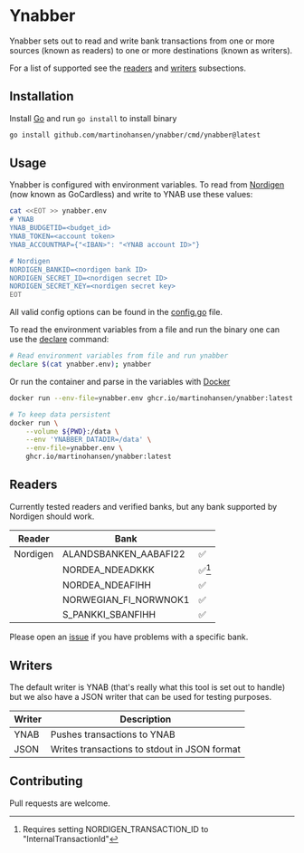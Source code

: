 # Ynabber

Ynabber sets out to read and write bank transactions from one or more sources
(known as readers) to one or more destinations (known as writers).

For a list of supported see the [readers](#readers) and [writers](#writers)
subsections.

## Installation

Install [Go](https://go.dev/) and run `go install` to install binary

```bash
go install github.com/martinohansen/ynabber/cmd/ynabber@latest
```

## Usage

Ynabber is configured with environment variables. To read from
[Nordigen](https://nordigen.com/en/) (now known as GoCardless) and write to YNAB
use these values:

```bash
cat <<EOT >> ynabber.env
# YNAB
YNAB_BUDGETID=<budget_id>
YNAB_TOKEN=<account token>
YNAB_ACCOUNTMAP={"<IBAN>": "<YNAB account ID>"}

# Nordigen
NORDIGEN_BANKID=<nordigen bank ID>
NORDIGEN_SECRET_ID=<nordigen secret ID>
NORDIGEN_SECRET_KEY=<nordigen secret key>
EOT
```

All valid config options can be found in the [config.go](config.go) file.

To read the environment variables from a file and run the binary one can use the
[declare](https://www.gnu.org/software/bash/manual/bash.html#index-declare)
command:

```bash
# Read environment variables from file and run ynabber
declare $(cat ynabber.env); ynabber
```

Or run the container and parse in the variables with
[Docker](https://docs.docker.com/engine/reference/run/)

```bash
docker run --env-file=ynabber.env ghcr.io/martinohansen/ynabber:latest

# To keep data persistent
docker run \
    --volume ${PWD}:/data \
    --env 'YNABBER_DATADIR=/data' \
    --env-file=ynabber.env \
    ghcr.io/martinohansen/ynabber:latest
```

## Readers

Currently tested readers and verified banks, but any bank supported by Nordigen
should work.

| Reader   | Bank            |   |
|----------|-----------------|---|
| Nordigen | ALANDSBANKEN_AABAFI22 | ✅
| | NORDEA_NDEADKKK | ✅[^1]
| | NORDEA_NDEAFIHH | ✅
| | NORWEGIAN_FI_NORWNOK1 | ✅
| | S_PANKKI_SBANFIHH | ✅

Please open an [issue](https://github.com/martinohansen/ynabber/issues/new) if
you have problems with a specific bank.

[^1]: Requires setting NORDIGEN_TRANSACTION_ID to "InternalTransactionId"

## Writers

The default writer is YNAB (that's really what this tool is set out to handle)
but we also have a JSON writer that can be used for testing purposes.

| Writer  | Description   |
|---------|---------------|
| YNAB    | Pushes transactions to YNAB |
| JSON    | Writes transactions to stdout in JSON format |

## Contributing

Pull requests are welcome.

